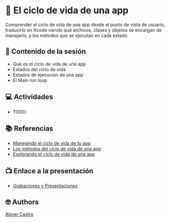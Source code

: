 # 🔄 El ciclo de vida de una app
Comprender el ciclo de vida de una app desde el punto de vista de usuario, traducirlo en Xcode viendo qué archivos, clases y objetos se encargan de manejarlo, y los métodos que se ejecutan en cada estado.

## 💽 Contenido de la sesión

- Qué es el ciclo de vida de una app
- Estados del ciclo de vida
- Estados de ejecución de una app
- El Main run loop


## 💻 Actividades
- TODO:

## 📚 Referencias
- [Manejando el ciclo de vida de tu app](https://developer.apple.com/documentation/uikit/app_and_environment/managing_your_app_s_life_cycle)
- [Los métodos del ciclo de vida de una app](https://levelup.gitconnected.com/what-are-ios-app-lifecycle-methods-cc1c8c4dcb7f)
- [Explorando el ciclo de vida de una app](https://cocoacasts.com/understanding-scene-based-applications-exploring-the-application-life-cycle)

## 📺 Enlace a la presentación 
- [Grabaciones y Presentaciones](/Grabaciones_y_Presentaciones.md)

## 🤓 Authors
[Abner Castro](abner.castro@wizeline.com)

